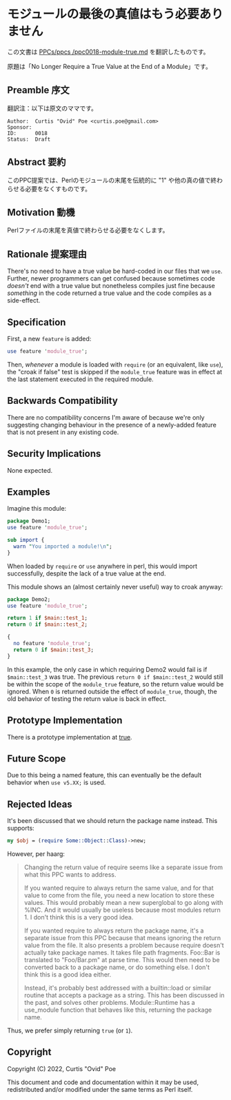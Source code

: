# モジュールの最後の真値はもう必要ありません

この文書は [PPCs/ppcs
/ppc0018-module-true.md](https://github.com/Perl/PPCs/blob/main/ppcs/ppc0018-module-true.md) を翻訳したものです。

原題は「No Longer Require a True Value at the End of a Module」です。

## Preamble 序文

翻訳注：以下は原文のママです。

    Author:  Curtis "Ovid" Poe <curtis.poe@gmail.com>
    Sponsor:
    ID:      0018
    Status:  Draft

## Abstract 要約

このPPC提案では、Perlのモジュールの末尾を伝統的に "1" や他の真の値で終わらせる必要をなくすものです。

 <!-- original
This PPC proposes a feature which, when used, eliminates the need to end a Perl
module with the conventional "1" or other true value. 
-->

## Motivation 動機

Perlファイルの末尾を真値で終わらせる必要をなくします。

<!--
Eliminate the need for a true value at the end of a Perl file.
-->

## Rationale 提案理由

There's no need to have a true value be hard-coded in our files that we
`use`. Further, newer programmers can get confused because sometimes code
_doesn't_ end with a true value but nonetheless compiles just fine because
_something_ in the code returned a true value and the code compiles as a
side-effect.

## Specification

First, a new `feature` is added:

```perl
use feature 'module_true';
```

Then, *whenever* a module is loaded with `require` (or an equivalent, like
`use`), the "croak if false" test is skipped if the `module_true` feature was
in effect at the last statement executed in the required module.

## Backwards Compatibility

There are no compatibility concerns I'm aware of because we're only suggesting
changing behaviour in the presence of a newly-added feature that is not
present in any existing code.

## Security Implications

None expected.

## Examples

Imagine this module:

```perl
package Demo1;
use feature 'module_true';

sub import {
  warn "You imported a module!\n";
}
```

When loaded by `require` or `use` anywhere in perl, this would import
successfully, despite the lack of a true value at the end.

This module shows an (almost certainly never useful) way to croak anyway:

```perl
package Demo2;
use feature 'module_true';

return 1 if $main::test_1;
return 0 if $main::test_2;

{
  no feature 'module_true';
  return 0 if $main::test_3;
}
```

In this example, the only case in which requiring Demo2 would fail is if
`$main::test_3` was true.  The previous `return 0 if $main::test_2` would still
be within the scope of the `module_true` feature, so the return value would be
ignored.  When `0` is returned outside the effect of `module_true`, though, the
old behavior of testing the return value is back in effect.

## Prototype Implementation

There is a prototype implementation at [true](https://metacpan.org/pod/true).

## Future Scope

Due to this being a named feature, this can eventually be the default behavior
when `use v5.XX;` is used.

## Rejected Ideas

It's been discussed that we should return the package name instead. This
supports:

```perl
my $obj = (require Some::Object::Class)->new;
```

However, per haarg:

> Changing the return value of require seems like a separate issue from what
> this PPC wants to address.
>
> If you wanted require to always return the same value, and for that value to
> come from the file, you need a new location to store these values. This
> would probably mean a new superglobal to go along with %INC. And it would
> usually be useless because most modules return 1. I don't think this is a
> very good idea.
>
> If you wanted require to always return the package name, it's a separate
> issue from this PPC because that means ignoring the return value from the
> file. It also presents a problem because require doesn't actually take
> package names.  It takes file path fragments. Foo::Bar is translated to
> "Foo/Bar.pm" at parse time. This would then need to be converted back to a
> package name, or do something else. I don't think this is a good idea
> either.
>
> Instead, it's probably best addressed with a builtin::load or similar
> routine that accepts a package as a string. This has been discussed in the
> past, and solves other problems. Module::Runtime has a use_module function
> that behaves like this, returning the package name.

Thus, we prefer simply returning `true` (or `1`).

## Copyright

Copyright (C) 2022, Curtis "Ovid" Poe

This document and code and documentation within it may be used, redistributed
and/or modified under the same terms as Perl itself.
